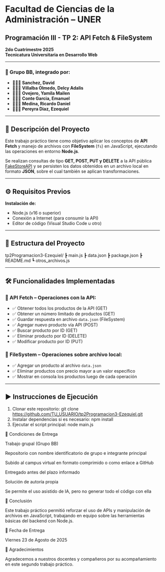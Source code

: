 # Facultad de Ciencias de la Administración – UNER  
## Programación III - TP 2: API Fetch & FileSystem  
**2do Cuatrimestre 2025**  
**Tecnicatura Universitaria en Desarrollo Web**  

---

### 📌 Grupo BB, integrado por:

- 👨🏻‍💻 **Sanchez, David**
- 👨🏻‍💻 **Villalba Olmedo, Delcy Adalis**
- 👨🏻‍💻 **Ovejero, Yamila Mailen**
- 👨🏻‍💻 **Conte Garcia, Emanuel**
- 👨🏻‍💻 **Medina, Ricardo Daniel**
- 👨🏻‍💻 **Pereyra Diaz, Ezequiel**

---

## 📜 Descripción del Proyecto

Este trabajo práctico tiene como objetivo aplicar los conceptos de **API Fetch** y manejo de archivos con **FileSystem** (`fs`) en JavaScript, ejecutando las operaciones en entorno **Node.js**.

Se realizan consultas de tipo **GET, POST, PUT y DELETE** a la API pública [FakeStoreAPI](https://fakestoreapi.com/) y se persisten los datos obtenidos en un archivo local en formato **JSON**, sobre el cual también se aplican transformaciones.

---

## ⚙️ Requisitos Previos

**Instalación de:**
- Node.js (v16 o superior)
- Conexión a Internet (para consumir la API)
- Editor de código (Visual Studio Code u otro)

---

## 📂 Estructura del Proyecto

tp2Programacion3-Ezequiel/
┣ main.js
┣ data.json
┣ package.json
┣ README.md
┗ otros_archivos.js

---

## 🛠 Funcionalidades Implementadas

### 🔗 API Fetch – Operaciones con la API:

- ✅ Obtener todos los productos de la API (GET)
- ✅ Obtener un número limitado de productos (GET)
- ✅ Guardar respuesta en archivo `data.json` (FileSystem)
- ✅ Agregar nuevo producto vía API (POST)
- ✅ Buscar producto por ID (GET)
- ✅ Eliminar producto por ID (DELETE)
- ✅ Modificar producto por ID (PUT)

### 📁 FileSystem – Operaciones sobre archivo local:

- ✅ Agregar un producto al archivo `data.json`
- ✅ Eliminar productos con precio mayor a un valor específico
- ✅ Mostrar en consola los productos luego de cada operación

---

## ▶️ Instrucciones de Ejecución

1. Clonar este repositorio: git clone https://github.com/TU_USUARIO/tp2Programacion3-Ezequiel.git
2. Instalar dependencias si es necesario: npm install
3. Ejecutar el script principal: node main.js

🔐 Condiciones de Entrega

Trabajo grupal (Grupo BB)

Repositorio con nombre identificatorio de grupo e integrante principal

Subido al campus virtual en formato comprimido o como enlace a GitHub

Entregado antes del plazo informado

Solución de autoría propia

Se permite el uso asistido de IA, pero no generar todo el código con ella

📖 Conclusión

Este trabajo práctico permitió reforzar el uso de APIs y manipulación de archivos en JavaScript, trabajando en equipo sobre las herramientas básicas del backend con Node.js.

📅 Fecha de Entrega

Viernes 23 de Agosto de 2025

🙌 Agradecimientos

Agradecemos a nuestros docentes y compañeros por su acompañamiento en este segundo trabajo práctico.